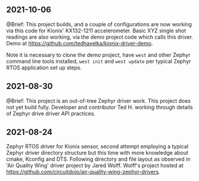 ## 2021-10-06
@Brief:  This project builds, and a couple of configurations are now working via this code for Kionix' KX132-1211 accelerometer.  Basic XYZ single shot readings are also working, via the demo project code which calls this driver.  Demo at https://github.com/tedhavelka/kionix-driver-demo.

Note it is necessary to clone the demo project, have `west` and other Zephyr command line tools installed, `west init` and `west update` per typical Zephyr RTOS application set up steps.

## 2021-08-30

@Brief:  This project is an out-of-tree Zephyr driver work.  This project does not yet build fully.  Developer and contributor Ted H. working through details of Zephyr drive driver API practices.

## 2021-08-24

Zephyr RTOS driver for Kionix sensor, second attempt employing a typical Zephyr driver directory structure but this time with more knowledge about cmake, Kconfig and DTS.  Following directory and file layout as observed in 'Air Quality Wing' driver project by Jared Wolff.  Wolff's project hosted at https://github.com/circuitdojo/air-quality-wing-zephyr-drivers.

